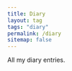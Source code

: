 ```yaml
---
title: Diary
layout: tag
tags: "diary"
permalink: /diary
sitemap: false
---
```


All my diary entries.
